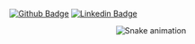 [![Github Badge](https://img.shields.io/badge/-Github-000?style=flat-square&logo=Github&logoColor=white&link=https://github.com/lineprado98)](https://github.com/lineprado98)
[![Linkedin Badge](https://img.shields.io/badge/-LinkedIn-blue?style=flat-square&logo=Linkedin&logoColor=white&link=https://www.linkedin.com/in/aline-prado-2872a1156/)]( https://www.linkedin.com/in/aline-prado-2872a1156/)


<!-- <a target="_blank" href="https://github.com/lineprado98">
  <img height="180em" src="https://github-readme-stats.vercel.app/api?username=lineprado98&show_icons=true&include_all_commits=true&count_private=true&theme=dracula">
  <img height="180em" src="https://github-readme-stats.vercel.app/api/top-langs?username=lineprado98&show_icons=true&include_all_commits=true&layout=copact&count_private=true&theme=dracula">
  </a> -->

  
<div align="center">
  
  ![Snake animation](https://github.com/lineprado98/lineprado98/blob/output/github-contribution-grid-snake.svg)


</div>
